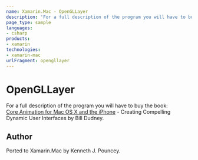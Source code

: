```yaml
---
name: Xamarin.Mac - OpenGLLayer
description: 'For a full description of the program you will have to buy the book: [Core Animation for Mac OS X and the iPhone] - Creating Compelling Dynamic...'
page_type: sample
languages:
- csharp
products:
- xamarin
technologies:
- xamarin-mac
urlFragment: opengllayer
---
```

# OpenGLLayer

For a full description of the program you will have to buy the book:  
[Core Animation for Mac OS X and the iPhone] - Creating Compelling Dynamic User Interfaces by Bill Dudney.

## Author

Ported to Xamarin.Mac by Kenneth J. Pouncey.


[Core Animation for Mac OS X and the iPhone]:http://www.pragprog.com/titles/bdcora/core-animation-for-mac-os-x-and-the-iphone